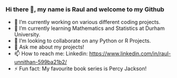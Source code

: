 ### Hi there 👋, my name is Raul and welcome to my Github
- 🔭 I’m currently working on various different coding projects. 
- 🌱 I’m currently learning Mathematics and Statistics at Durham University. 
- 👯 I’m looking to collaborate on any Python or R Projects. 
- 💬 Ask me about my projects! 
- 📫 How to reach me: Linkedin: https://www.linkedin.com/in/raul-unnithan-599ba21b2/
- ⚡ Fun fact: My favourite book series is Percy Jackson! 
<!--
**runnithan03/runnithan03** is a ✨ _special_ ✨ repository because its `README.md` (this file) appears on your GitHub profile.

Here are some ideas to get you started:

- 🔭 I’m currently working on various different coding projects. 
- 🌱 I’m currently learning Mathematics and Statistics at Durham University. 
- 👯 I’m looking to collaborate on any Python or R Projects. 
- 💬 Ask me about my projects! 
- 📫 How to reach me: Linkedin: https://www.linkedin.com/in/raul-unnithan-599ba21b2/
- ⚡ Fun fact: My favourite book series is Percy Jackson! 
-->
